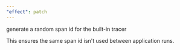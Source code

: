 ```yaml
---
"effect": patch
---
```


generate a random span id for the built-in tracer

This ensures the same span id isn't used between application runs.
